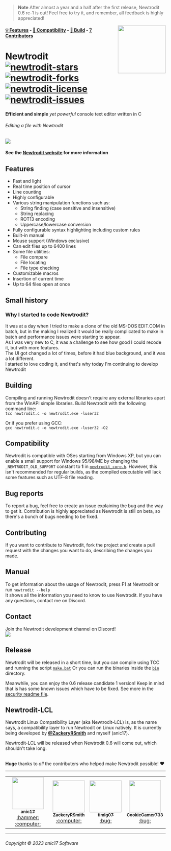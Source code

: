 > **Note**
After almost a year and a half after the first release, Newtrodit 0.6 rc-1 is out! Feel free to try it, and remember, all feedback is highly appreciated!

<a href="https://github.com/anic17/Newtrodit-LCL"><img src="https://github.com/anic17/Newtrodit/blob/main/res/logo_transp.png" align="right" width="150" height="150" /></a>

#### [💡 Features](https://github.com/anic17/Newtrodit#features) - [📖 Compatibility](https://github.com/anic17/Newtrodit#compatibility) - [🔨 Build](https://github.com/anic17/Newtrodit#building) - [❔ Contributors](https://github.com/anic17/Newtrodit#contributors)

# Newtrodit <br><a href="https://github.com/anic17/Newtrodit/stargazers">![newtrodit-stars](https://img.shields.io/github/stars/anic17/Newtrodit?color=yellow&style=flat-square)</a> <a href="https://github.com/anic17/Newtrodit/network/members">![newtrodit-forks](https://img.shields.io/github/forks/anic17/Newtrodit?style=flat-square)</a> <a href="https://www.gnu.org/licenses/gpl-3.0">![newtrodit-license](https://img.shields.io/github/license/anic17/Newtrodit?style=flat-square)</a> <a href="https://github.com/anic17/Newtrodit/issues">![newtrodit-issues](https://img.shields.io/github/issues/anic17/Newtrodit?style=flat-square)</a>

**Efficient and simple** *yet powerful* console text editor written in C

###### Editing a file with Newtrodit
<a href="https://anic17.github.io/Newtrodit/"><img src="../main/res/screenshot_main.png"></img></a>
#### See the [Newtrodit website](https://anic17.github.io/Newtrodit) for more information

## Features
- Fast and light
- Real time position of cursor
- Line counting
- Highly configurable
- Various string manipulation functions such as:
   - String finding (case sensitive and insensitive)
   - String replacing
   - ROT13 encoding
   - Uppercase/lowercase conversion
- Fully configurable syntax highlighting including custom rules
- Built-in manual
- Mouse support (Windows exclusive)
- Can edit files up to 6400 lines
- Some file utilities:
   - File compare
   - File locating
   - File type checking
- Customizable macros
- Insertion of current time
- Up to 64 files open at once

## Small history
### Why I started to code Newtrodit?

It was at a day when I tried to make a clone of the old MS-DOS EDIT.COM in batch, but in the making I realized it would be really complicated to make in batch and performance issues were starting to appear.  
As I was very new to C, it was a challenge to see how good I could recode it, but with more features.  
The UI got changed a lot of times, before it had blue background, and it was a lot different.  
I started to love coding it, and that's why today I'm continuing to develop Newtrodit

## Building
Compiling and running Newtrodit doesn't require any external libraries apart from the WinAPI simple libraries. Build Newtrodit with the following command line:  
`tcc newtrodit.c -o newtrodit.exe -luser32`  

Or if you prefer using GCC:  
`gcc newtrodit.c -o newtrodit.exe -luser32 -O2`

## Compatibility
Newtrodit is compatible with OSes starting from Windows XP, but you can enable a small support for Windows 95/98/ME by changing the `_NEWTRODIT_OLD_SUPPORT` constant to **1** in [`newtrodit_core.h`](../main/newtrodit_core.h).  However, this isn't recommended for regular builds, as the compiled executable will lack some features such as UTF-8 file reading.

## Bug reports
To report a bug, feel free to create an issue explaining the bug and the way to get it. Contribution is highly appreciated as Newtrodit is still on beta, so there's a bunch of bugs needing to be fixed.

## Contributing
If you want to contribute to Newtrodit, fork the project and create a pull request with the changes you want to do, describing the changes you made.

## Manual
To get information about the usage of Newtrodit, press F1 at Newtrodit or run `newtrodit --help`  
It shows all the information you need to know to use Newtrodit. If you have any questions, contact me on <a href="https://discord.gg/J628dBqQgb" style="text-decoration: none">Discord</a>.

## Contact
Join the Newtrodit development channel on Discord!  
<a href="https://discord.gg/J628dBqQgb"><img src="https://img.shields.io/discord/728958932210679869?style=flat-square&color=blue"></a>

## Release
Newtrodit will be released in a short time, but you can compile using <a href="https://bellard.org/tcc/" style="text-decoration: none">TCC</a> and running the script [`make.bat`](../main/make.bat)
Or you can run the binaries inside the [`bin`](../main/bin/) directory.

Meanwhile, you can enjoy the 0.6 release candidate 1 version! Keep in mind that is has some known issues which have to be fixed. See more in the [security readme file](../main/SECURITY.md).


## Newtrodit-LCL

Newtrodit Linux Compatibility Layer (aka Newtrodit-LCL) is, as the name says, a compatibility layer to run Newtrodit on Linux natively. It is currently being developed by **[@ZackeryRSmith](https://github.com/ZackeryRSmith)** and myself (anic17).  

Newtrodit-LCL will be released when Newtrodit 0.6 will come out, which shouldn't take long.

<br />
<a name="contributors"></a>
<b>Huge</b> thanks to <i>all</i> the contributers who helped make Newtrodit possible! ❤️
<hr>
<table>
  <tr>
    <td align="center"><a href="https://github.com/anic17"><img src="https://avatars.githubusercontent.com/u/58483910?v=4?s=100" width="100px;" /><br /><sub><b>anic17</b></sub></a><br /><a href="" title="Maintainer">:hammer:</a> <a href="" title="Code">:computer:</a></td>
    <td align="center"><a href="https://github.com/ZackeryRSmith"><img src="https://avatars.githubusercontent.com/u/72983221?v=4?s=100" width="100px;" alt=""/><br /><sub><b>ZackeryRSmith</b></sub></a><br /><a href="" title="Code">:computer:</a></td>
    <td align="center"><a href="https://github.com/timlg07"><img src="https://avatars.githubusercontent.com/u/33633786?v=4?s=100" width="100px;" /><br /><sub><b>timlg07</b></sub></a><br /><a href="" title="Bug fixes">:bug:</a></td>
    <td align="center"><a href="https://github.com/CookieGamer733"><img src="https://avatars.githubusercontent.com/u/74946768?v=4?s=100" width="100px;" /><br /><sub><b>CookieGamer733</b></sub></a><br /><a href="" title="Bug fixes">:bug:</a></td>
  </tr>
</table>

<hr>

###### Copyright &copy; 2023 anic17 Software

<!-- 
View counter 
-->
<img src="https://hits.seeyoufarm.com/api/count/incr/badge.svg?url=https%3A%2F%2Fgithub.com%2Fanic17%2FNewtrodit&count_bg=%23FFFFFF&title_bg=%23FFFFFF&icon=&icon_color=%23FFFFFF&title=hits&edge_flat=false" style="display:none" height=0 width=0>

